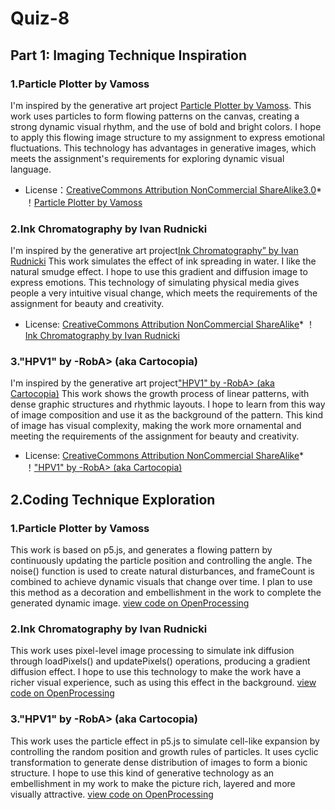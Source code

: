 # Quiz-8
## Part 1: Imaging Technique Inspiration

### 1.Particle Plotter by Vamoss
I'm inspired by the generative art project [Particle Plotter by Vamoss](https://openprocessing.org/sketch/751983).
This work uses particles to form flowing patterns on the canvas, creating a strong dynamic visual rhythm, and the use of bold and bright colors. I hope to apply this flowing image structure to my assignment to express emotional fluctuations. This technology has advantages in generative images, which meets the assignment's requirements for exploring dynamic visual language.
* License：[CreativeCommons Attribution NonCommercial ShareAlike3.0](https://creativecommons.org/licenses/by-nc-sa/3.0/)*
！[Particle Plotter by Vamoss](./image/Particle%20Plotter%20by%20Vamoss.png)

### 2.Ink Chromatography by Ivan Rudnicki
I'm inspired by the generative art project[Ink Chromatography” by Ivan Rudnicki](https://openprocessing.org/sketch/2613929)
This work simulates the effect of ink spreading in water. I like the natural smudge effect. I hope to use this gradient and diffusion image to express emotions. This technology of simulating physical media gives people a very intuitive visual change, which meets the requirements of the assignment for beauty and creativity.
* License: [CreativeCommons Attribution NonCommercial ShareAlike](https://creativecommons.org/licenses/by-nc-sa/3.0)*
！[Ink Chromatography by Ivan Rudnicki](./image/Ink%20Chromatography%20by%20Ivan%20Rudnicki.png)

### 3."HPV1" by -RobA> (aka Cartocopia)
I'm inspired by the generative art project["HPV1" by -RobA> (aka Cartocopia)](https://openprocessing.org/sketch/2563161)
This work shows the growth process of linear patterns, with dense graphic structures and rhythmic layouts. I hope to learn from this way of image composition and use it as the background of the pattern. This kind of image has visual complexity, making the work more ornamental and meeting the requirements of the assignment for beauty and creativity.
* License: [CreativeCommons Attribution NonCommercial ShareAlike](https://creativecommons.org/licenses/by-nc-sa/3.0)*
！["HPV1" by -RobA> (aka Cartocopia)](./image/hpv1-code.png)


## 2.Coding Technique Exploration

### 1.Particle Plotter by Vamoss
This work is based on p5.js, and generates a flowing pattern by continuously updating the particle position and controlling the angle. The noise() function is used to create natural disturbances, and frameCount is combined to achieve dynamic visuals that change over time. I plan to use this method as a decoration and embellishment in the work to complete the generated dynamic image.
[view code on OpenProcessing](https://openprocessing.org/sketch/751983)

### 2.Ink Chromatography by Ivan Rudnicki
This work uses pixel-level image processing to simulate ink diffusion through loadPixels() and updatePixels() operations, producing a gradient diffusion effect. I hope to use this technology to make the work have a richer visual experience, such as using this effect in the background.
[view code on OpenProcessing](https://openprocessing.org/sketch/2613929)

### 3."HPV1" by -RobA> (aka Cartocopia)
This work uses the particle effect in p5.js to simulate cell-like expansion by controlling the random position and growth rules of particles. It uses cyclic transformation to generate dense distribution of images to form a bionic structure. I hope to use this kind of generative technology as an embellishment in my work to make the picture rich, layered and more visually attractive.
[view code on OpenProcessing](https://openprocessing.org/sketch/2563161)


